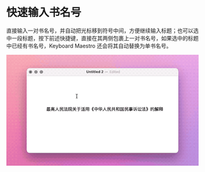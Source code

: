 # 快速输入书名号

直接输入一对书名号，并自动把光标移到符号中间，方便继续输入标题；也可以选中一段标题，按下前述快捷键，直接在其两侧包裹上一对书名号，如果选中的标题中已经有书名号，Keyboard Maestro 还会将其自动替换为单书名号。

![title](img.gif)